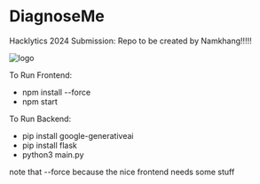 # DiagnoseMe
Hacklytics 2024 Submission: Repo to be created by Namkhang!!!!!

![logo](https://github.com/josephmasson26/DiagnoseMe/assets/122403630/78efe57d-1eae-4af5-ab3c-6671acb88eec)

To Run Frontend:
- npm install --force
- npm start

To Run Backend:
- pip install google-generativeai
- pip install flask
- python3 main.py

note that --force because the nice frontend needs some stuff 
